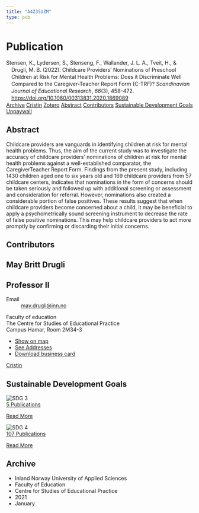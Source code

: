 ```yaml
---
title: "A4Z35UZM"
type: pub
---
```

<h1>Publication</h1>
<article id="csl-bib-container-A4Z35UZM" class="csl-bib-container">
  <div class="csl-bib-body" style="line-height: 1.35; padding-left: 1em; text-indent:-1em;">
  <div class="csl-entry">Stensen, K., Lydersen, S., Stenseng, F., Wallander, J. L. A., Tveit, H., &amp; Drugli, M. B. (2022). Childcare Providers&#x2019; Nominations of Preschool Children at Risk for Mental Health Problems: Does it Discriminate Well Compared to the Caregiver-Teacher Report Form (C-TRF)? <i>Scandinavian Journal of Educational Research</i>, <i>66</i>(3), 458&#x2013;472. <a href="https://doi.org/10.1080/00313831.2020.1869089">https://doi.org/10.1080/00313831.2020.1869089</a></div>
</div>
  <div class="csl-bib-buttons">
    <a href="#taxonomy-article-A4Z35UZM" class="csl-bib-button">Archive</a>
    <a href="https://app.cristin.no/results/show.jsf?id=1869436" alt="Cristin URL" class="csl-bib-button">Cristin</a>
    <a href="http://zotero.org/groups/5402882/items/A4Z35UZM" alt="Zotero URL" class="csl-bib-button">Zotero</a>
    <a href="#abstract-article-A4Z35UZM" class="csl-bib-button">Abstract</a>
    <a href="#contributors-article-A4Z35UZM" class="csl-bib-button">Contributors</a>
    <a href="#sdg-article-A4Z35UZM" class="csl-bib-button">Sustainable Development Goals</a>
    <a href="https://escholarship.org/content/qt0ng0t8xx/qt0ng0t8xx.pdf?t=qszkw9" class="csl-bib-button">Unpaywall</a>
  </div>
  <div id="csl-bib-meta-container-A4Z35UZM"></div>
</article>
<div id="csl-bib-meta-A4Z35UZM" class="csl-bib-meta">
  <article id="abstract-article-A4Z35UZM" class="abstract-article">
    <h1>Abstract</h1>
    Childcare providers are vanguards in identifying children at risk for mental health problems. Thus, the aim of the current study was to investigate the accuracy of childcare providers’ nominations of children at risk for mental health problems against a well-established comparator, the CaregiverTeacher Report Form. Findings from the present study, including 1430 children aged one to six years old and 169 childcare providers from 57 childcare centers, indicates that nominations in the form of concerns should be taken seriously and followed up with additional screening or assessment and consideration for referral. However, nominations also created a considerable portion of false positives. These results suggest that when childcare providers become concerned about a child, it may be beneficial to apply a psychometrically sound screening instrument to decrease the rate of false positive nominations. This may help childcare providers to act more promptly by confirming or discarding their initial concerns.
  </article>
  <article id="contributors-article-A4Z35UZM" class="contributors-article">
    <h1>Contributors</h1>
    <div class="personas"> <div class="vrtx-hinn-person-card"> <div class="photo"> <i class="lar la-user-circle missing-person"></i> </div> <div class="info"> <hgroup><h1>May Britt Drugli</h1> <h2>Professor II</h2> </hgroup><dl> <dt>Email</dt> <dd> <a href="mailto:may.drugli@inn.no">may.drugli@inn.no</a> </dd> </dl> <p> Faculty of education<br> The Centre for Studies of Educational Practice<br> Campus Hamar, Room 2M34-3 </p> <ul class="vrtx-hinn-links"> <li><a href="https://www.google.com/maps?q=60.79582,11.07304">Show on map</a></li> <li><a href="https://www.inn.no/english/find-an-employee/may-drugli.html#vrtx-hinn-addresses">See Addresses</a></li> <li><a href="https://www.inn.no/english/find-an-employee/may-drugli.html?vrtx=vcf">Download business card</a></li> </ul> </div> </div> <a href="https://app.cristin.no/persons/show.jsf?id=29493" alt="Cristin URL" class="personas-cristin">Cristin</a> </div>
  </article>
  <article id="sdg-article-A4Z35UZM" class="sdg-article">
    <h1>Sustainable Development Goals</h1>
    <div class="sdg-container"><div id="sdg3" class="sdg"> <img src="{{< params subfolder >}}images/sdg/sdg03_en.png" class="image" alt="SDG 3"> <div class="sdg-overlay"> <a href="{{< params subfolder >}}en/archive/?sdg=3#archive" class="sdg-publication-count"><span>5</span> Publications</a> <p><a href="https://sdgs.un.org/goals/goal3" class="sdg-read-more">Read More</a></p> </div> </div> <div id="sdg4" class="sdg"> <img src="{{< params subfolder >}}images/sdg/sdg04_en.png" class="image" alt="SDG 4"> <div class="sdg-overlay"> <a href="{{< params subfolder >}}en/archive/?sdg=4#archive" class="sdg-publication-count"><span>107</span> Publications</a> <p><a href="https://sdgs.un.org/goals/goal4" class="sdg-read-more">Read More</a></p> </div> </div></div>
  </article>
  <article id="taxonomy-article-A4Z35UZM" class="taxonomy-article">
    <h1>Archive</h1>
    <ul>
      <li>Inland Norway University of Applied Sciences</li>
      <li>Faculty of Education</li>
      <li>Centre for Studies of Educational Practice</li>
      <li>2021</li>
      <li>January</li>
    </ul>
  </article>
</div>
